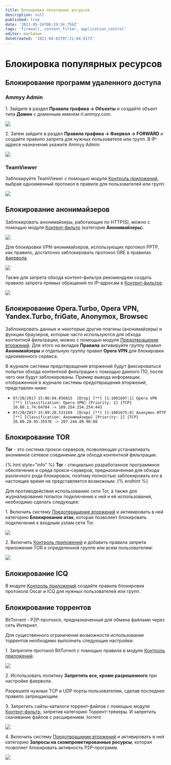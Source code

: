 ```yaml
---
title: Блокировка популярных ресурсов
description: null
published: true
date: '2021-05-26T06:19:34.756Z'
tags: 'firewall, content_filter, application_control'
editor: markdown
dateCreated: '2021-04-02T07:21:04.817Z'
---
```


# Блокировка популярных ресурсов

## Блокирование программ удаленного доступа

### Ammyy Admin

1\. Зайдите в раздел **Правила трафика -&gt; Объекты** и создайте объект типа **Домен** с доменным именем rl.ammyy.com.

![](../../.gitbook/assets/block-ammyy-admin.png)

2\. Затем зайдите в раздел **Правила трафика -&gt; Фаервол -&gt; FORWARD** и создайте правило запрета для нужных пользователе или групп. В IP-адресе назначения укажите Ammyy Admin:

![](../../.gitbook/assets/firewall-ammyy-admin.png)

### TeamViewer

Заблокируйте TeamViewer с помощью модуля [Контроль приложений](../../settings/access-rules/application-control.md), выбрав одноименный протокол в правиле для пользователей или групп.

![](../../.gitbook/assets/block-teamviewer.png)

## Блокирование анонимайзеров

Заблокировать анонимайзеры, работающие по HTTP\(S\), можно с помощью модуля [Контент-фильтр](../../settings/access-rules/content-filter/) \(категория **Анонимайзеры**\).

![](../../.gitbook/assets/block-anonimayzer.png)

Для блокировки VPN-анонимайзеров, использующих протокол PPTP, как правило, достаточно заблокировать протокол GRE в правилах [фаервола](../../settings/access-rules/firewall.md).

![](../../.gitbook/assets/block-vpn-gre.png)

Также для запрета обхода контент-фильтра рекомендуем создать правило запрета прямых обращений по IP-адресам в [Контент-фильтре](../../settings/access-rules/content-filter/).

![](../../.gitbook/assets/block-ip.png)

## Блокирование Opera.Turbo, Opera VPN, Yandex.Turbo, friGate, Anonymox, Browsec

Заблокировать данные и некоторые другие плагины \(анонимайзеры\) и функции браузеров, которые часто используются для обхода контентной фильтрации, можно с помощью модуля [Предотвращение вторжений](../../settings/access-rules/ips.md). Для этого на вкладке **Правила** активируйте группу правил **Анонимайзеры** и отдельную группу правил **Opera VPN** для блокировки одноименного сервиса.

В журнале системы предотвращения вторжений будут фиксироваться попытки обхода контентной фильтрации с помощью данного ПО, после чего они будут заблокированы. Пример вывода информации, отображенной в журнале системы предотвращения вторжений, представлен ниже:

* `07/20/2017-15:06:04.056815  [Drop] [**] [1:1001697:1] Opera VPN [**] [Classification: Opera VPN] [Priority: 2] {TCP} 10.80.1.74:64784 -> 169.254.254.254:443`
* `07/20/2017-15:09:20.531169  [Drop] [**] [1:1001675:0] Anonymox HTTP [**] [Classification: Анонимайзеры] [Priority: 2] {TCP} 10.80.20.95:35576 -> 207.244.89.90:88`

## Блокирование TOR

**Tor** - это система прокси-серверов, позволяющая устанавливать анонимное сетевое соединение для обхода контентной фильтрации.

{% hint style="info" %}
**Tor** - специально разработанное программное обеспечение и среда прокси-серверов, предназначенная для обхода различного рода блокировок, поэтому полностью заблокировать его в настоящее время не представляется возможным.
{% endhint %}

Для противодействия использованию сети Tor, а также для журналирования попыток подключения к ней и её использования, необходимо сделать следующее:

1\. Включить систему [Предотвращение вторжений](../../settings/access-rules/ips.md) и активировать в ней категорию **Блокирование атак**, которая позволяет блокировать подключения к входным узлам сети Tor.

![](../../.gitbook/assets/block-attacks.png)

2\. Включить [Контроль приложений](../../settings/access-rules/application-control.md) и добавить правила запрета приложения TOR к определенной группе или всем пользователям:

![](../../.gitbook/assets/block-tor.png)

## Блокирование ICQ

В модуле [Контроль приложений](../../settings/access-rules/application-control.md) создайте правила блокировки протокола Oscar и ICQ для нужных пользователей или групп.

## Блокирование торрентов

BitTorrent - P2P-протокол, предназначенный для обмена файлами через сеть Интернет.

Для существенного ограничения возможности использования торрентов необходимо выполнить следующие настройки:

1\. Запретите протокол BitTorrent с помощью правила в модуле [Контроль приложений](../../settings/access-rules/application-control.md).

![](../../.gitbook/assets/block-torrent.png)

2\. Использовать политику **Запретить все, кроме разрешенного** при настройке фаервола.

Разрешите нужные TCP и UDP порты пользователям, сделав последнее правило запрещающим.

3\. Запретить сайты-каталоги торрент-файлов с помощью модуля [Контент-фильтр](../../settings/access-rules/content-filter/), запретив категорию Торрент-трекеры. И запретить скачивание файлов с расширением .torrent.

![](../../.gitbook/assets/block-torrents.png)

4\. Включить систему [Предотвращение вторжений](../../settings/access-rules/ips.md) и активировать в ней категорию **Запросы на скомпрометированные ресурсы**, которая позволяет блокировать активность P2P-программ.

![](../../.gitbook/assets/block-resource.png)

